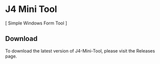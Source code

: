 # J4 Mini Tool
[ Simple Windows Form Tool ]

## Download

To download the latest version of J4-Mini-Tool, please visit the Releases page.
